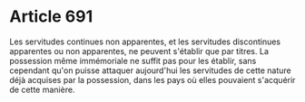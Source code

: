 # Article 691

Les servitudes continues non apparentes, et les servitudes discontinues apparentes ou non apparentes, ne peuvent s'établir que par titres.   La possession même immémoriale ne suffit pas pour les établir, sans cependant qu'on puisse attaquer aujourd'hui les servitudes de cette nature déjà acquises par la possession, dans les pays où elles pouvaient s'acquérir de cette manière.